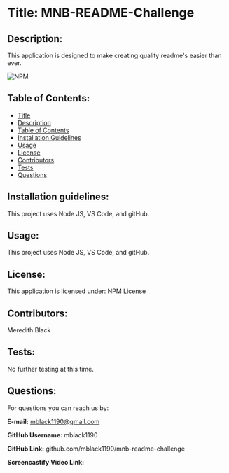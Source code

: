 # Title: MNB-README-Challenge

## Description: 
    
This application is designed to make creating quality readme's easier than ever.

![NPM](https://img.shields.io/npm/l/inquirer)

## Table of Contents: 
* [Title](#title)
* [Description](#description)
* [Table of Contents](#table-of-contents)
* [Installation Guidelines](#installation-guidelines)
* [Usage](#usage)
* [License](#license)
* [Contributors](#contributors)
* [Tests](#tests)
* [Questions](#questions)
            
## Installation guidelines: 

This project uses Node JS, VS Code, and gitHub.

## Usage: 

This project uses Node JS, VS Code, and gitHub.
            
## License:

This application is licensed under: NPM License
            
## Contributors: 

Meredith Black
            
## Tests:

No further testing at this time.
            
## Questions: 

For questions you can reach us by:

**E-mail:** mblack1190@gmail.com

**GitHub Username:** mblack1190

**GitHub Link:** github.com/mblack1190/mnb-readme-challenge

**Screencastify Video Link:** 

            
  